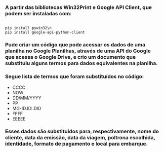 ###  A partir das bibliotecas Win32Print e Google API Client, que podem ser instaladas com: 

<code> 
pip install pywin32\n
pip install google-api-python-client
</code>

### Pude criar um código que pode acessar os dados de uma planilha no Google Planilhas, através de uma API do Google que acessa o Google Drive, e crio um documento que substituiu alguns termos para dados equivalentes na planilha.
### Segue lista de termos que foram substituídos no código:

<ul>
  <li>CCCC</li>
  <li>NOW</li>
  <li>DD/MM/YYYY</li>
  <li>PP</li>
  <li>MG-ID.IDI.DID</li>
  <li>FFFF</li>
  <li>EEEEE</li>
</ul>

### Esses dados são substituidos para, respectivamente, nome do cliente, data da emissão, data da viagem, poltrona escolhida, identidade, formato de pagamento e local para embarque.
